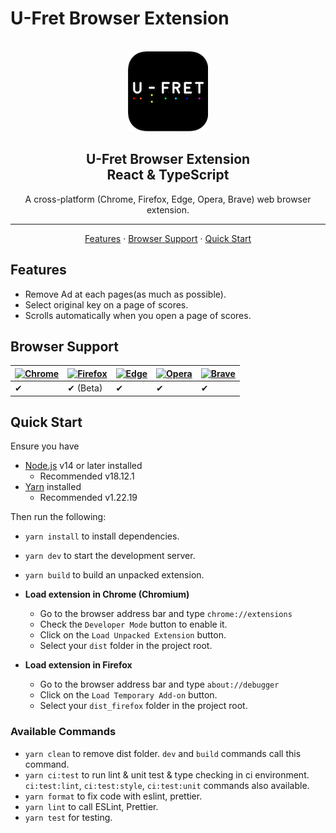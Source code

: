 # U-Fret Browser Extension

<div align="center">
  <br>
 <img src="https://raw.githubusercontent.com/MakotoUwaya/ufret-chrome-extension/main/public/images/icon128.png" alt="U-Fret Browser Extension" width="128">
  <br>
  <h2>
    U-Fret Browser Extension <br>
    React & TypeScript
    <br>
  </h2>
</div>

<p align="center">A cross-platform (Chrome, Firefox, Edge, Opera, Brave) web browser extension. </p>
<hr />

<p align="center">
  <a href="#features">Features</a> ·
  <a href="#browser-support">Browser Support</a> ·
  <a href="#quick-start">Quick Start</a>
</p>

## Features

- Remove Ad at each pages(as much as possible).
- Select original key on a page of scores.
- Scrolls automatically when you open a page of scores.

## Browser Support

| [![Chrome](https://raw.github.com/alrra/browser-logos/master/src/chrome/chrome_48x48.png)](/) | [![Firefox](https://raw.github.com/alrra/browser-logos/master/src/firefox/firefox_48x48.png)](/) | [![Edge](https://raw.github.com/alrra/browser-logos/master/src/edge/edge_48x48.png)](/) | [![Opera](https://raw.github.com/alrra/browser-logos/master/src/opera/opera_48x48.png)](/) | [![Brave](https://raw.github.com/alrra/browser-logos/master/src/brave/brave_48x48.png)](/) |
| --------------------------------------------------------------------------------------------- | ------------------------------------------------------------------------------------------------ | --------------------------------------------------------------------------------------- | ------------------------------------------------------------------------------------------ | ------------------------------------------------------------------------------------------ |
| ✔                                                                                             | ✔ (Beta)                                                                                         | ✔                                                                                       | ✔                                                                                          | ✔                                                                                          |

## Quick Start

Ensure you have

- [Node.js](https://nodejs.org) v14 or later installed
  - Recommended v18.12.1
- [Yarn](https://yarnpkg.com) installed
  - Recommended v1.22.19

Then run the following:

- `yarn install` to install dependencies.
- `yarn dev` to start the development server.
- `yarn build` to build an unpacked extension.

- **Load extension in Chrome (Chromium)**

  - Go to the browser address bar and type `chrome://extensions`
  - Check the `Developer Mode` button to enable it.
  - Click on the `Load Unpacked Extension` button.
  - Select your `dist` folder in the project root.

- **Load extension in Firefox**

  - Go to the browser address bar and type `about://debugger`
  - Click on the `Load Temporary Add-on` button.
  - Select your `dist_firefox` folder in the project root.

### Available Commands

- `yarn clean` to remove dist folder. `dev` and `build` commands call this command.
- `yarn ci:test` to run lint & unit test & type checking in ci environment. `ci:test:lint`, `ci:test:style`, `ci:test:unit` commands also available.
- `yarn format` to fix code with eslint, prettier.
- `yarn lint` to call ESLint, Prettier.
- `yarn test` for testing.
